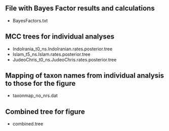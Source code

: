 ## File with Bayes Factor results and calculations

* BayesFactors.txt 

## MCC trees for individual analyses

* IndoIrania_t0_ns.IndoIranian.rates.posterior.tree
* Islam_t5_ns.Islam.rates.posterior.tree
* JudeoChris_t0_ns.JudeoChris.rates.posterior.tree

## Mapping of taxon names from individual analysis to those for the figure

* taxonmap_no_nrs.dat

## Combined tree for figure

* combined.tree
